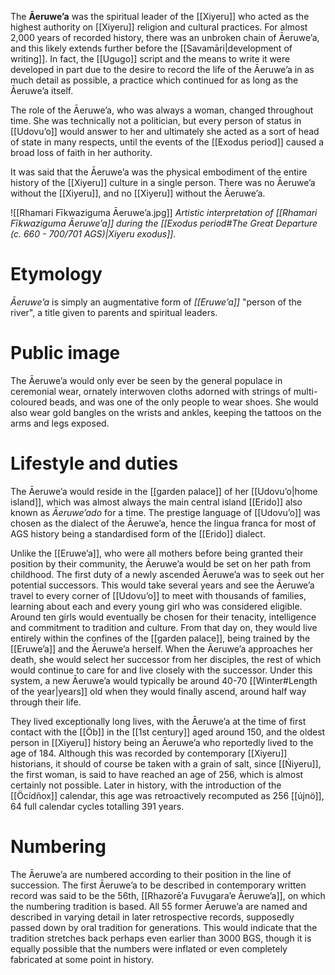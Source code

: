 The **Āeruweʼa** was the spiritual leader of the [[Xiyeru]] who acted as the highest authority on [[Xiyeru]] religion and cultural practices. For almost 2,000 years of recorded history, there was an unbroken chain of Āeruweʼa, and this likely extends further before the [[Savamāri|development of writing]]. In fact, the [[Ugugo]] script and the means to write it were developed in part due to the desire to record the life of the Āeruweʼa in as much detail as possible, a practice which continued for as long as the Āeruweʼa itself.

The role of the Āeruweʼa, who was always a woman, changed throughout time. She was technically not a politician, but every person of status in [[Udovuʼo]] would answer to her and ultimately she acted as a sort of head of state in many respects, until the events of the [[Exodus period]] caused a broad loss of faith in her authority.

It was said that the Āeruweʼa was the physical embodiment of the entire history of the [[Xiyeru]] culture in a single person. There was no Āeruweʼa without the [[Xiyeru]], and no [[Xiyeru]] without the Āeruweʼa.

![[Rhamari Fīkwaziguma Āeruweʼa.jpg]]
*Artistic interpretation of [[Rhamari Fīkwaziguma Āeruweʼa]] during the [[Exodus period#The Great Departure (c. 660 - 700/701 AGS)|Xiyeru exodus]].*
# Etymology
*Āeruweʼa* is simply an augmentative form of *[[Eruweʼa]]* "person of the river", a title given to parents and spiritual leaders.
# Public image
The Āeruweʼa would only ever be seen by the general populace in ceremonial wear, ornately interwoven cloths adorned with strings of multi-coloured beads, and was one of the only people to wear shoes. She would also wear gold bangles on the wrists and ankles, keeping the tattoos on the arms and legs exposed.
# Lifestyle and duties
The Āeruweʼa would reside in the [[garden palace]] of her [[Udovuʼo|home island]], which was almost always the main central island [[Erido]] also known as *Āeruweʼado* for a time. The prestige language of [[Udovuʼo]] was chosen as the dialect of the Āeruweʼa, hence the lingua franca for most of AGS history being a standardised form of the [[Erido]] dialect.

Unlike the [[Eruweʼa]], who were all mothers before being granted their position by their community, the Āeruweʼa would be set on her path from childhood. The first duty of a newly ascended Āeruweʼa was to seek out her potential successors. This would take several years and see the Āeruweʼa travel to every corner of [[Udovuʼo]] to meet with thousands of families, learning about each and every young girl who was considered eligible. Around ten girls would eventually be chosen for their tenacity, intelligence and commitment to tradition and culture. From that day on, they would live entirely within the confines of the [[garden palace]], being trained by the [[Eruweʼa]] and the Āeruweʼa herself. When the Āeruweʼa approaches her death, she would select her successor from her disciples, the rest of which would continue to care for and live closely with the successor. Under this system, a new Āeruweʼa would typically be around 40-70 [[Winter#Length of the year|years]] old when they would finally ascend, around half way through their life.

They lived exceptionally long lives, with the Āeruweʼa at the time of first contact with the [[Öb]] in the [[1st century]] aged around 150, and the oldest person in [[Xiyeru]] history being an Āeruweʼa who reportedly lived to the age of 184. Although this was recorded by contemporary [[Xiyeru]] historians, it should of course be taken with a grain of salt, since [[Ńiyeru]], the first woman, is said to have reached an age of 256, which is almost certainly not possible. Later in history, with the introduction of the [[Öcídñox]] calendar, this age was retroactively recomputed as 256 [[újnö]], 64 full calendar cycles totalling 391 years.
# Numbering
The Āeruweʼa are numbered according to their position in the line of succession. The first Āeruweʼa to be described in contemporary written record was said to be the 56th, [[Rhazorēʼa Fuvugaraʼe Āeruweʼa]], on which the numbering tradition is based. All 55 former Āeruweʼa are named and described in varying detail in later retrospective records, supposedly passed down by oral tradition for generations. This would indicate that the tradition stretches back perhaps even earlier than 3000 BGS, though it is equally possible that the numbers were inflated or even completely fabricated at some point in history.